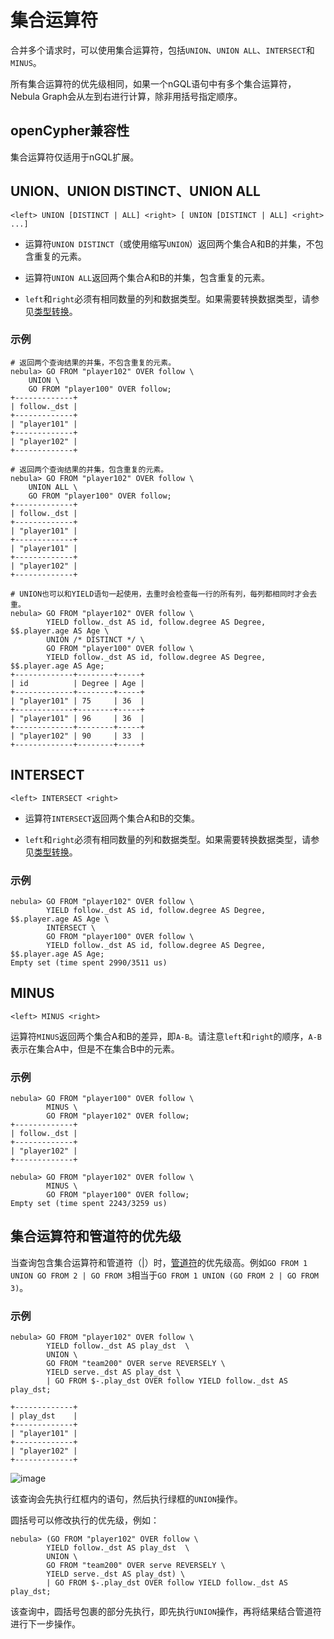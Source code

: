 # 集合运算符

合并多个请求时，可以使用集合运算符，包括`UNION`、`UNION ALL`、`INTERSECT`和`MINUS`。

所有集合运算符的优先级相同，如果一个nGQL语句中有多个集合运算符，Nebula Graph会从左到右进行计算，除非用括号指定顺序。

## openCypher兼容性

集合运算符仅适用于nGQL扩展。

## UNION、UNION DISTINCT、UNION ALL

```ngql
<left> UNION [DISTINCT | ALL] <right> [ UNION [DISTINCT | ALL] <right> ...]
```

- 运算符`UNION DISTINCT`（或使用缩写`UNION`）返回两个集合A和B的并集，不包含重复的元素。

- 运算符`UNION ALL`返回两个集合A和B的并集，包含重复的元素。

- `left`和`right`必须有相同数量的列和数据类型。如果需要转换数据类型，请参见[类型转换](../3.data-types/9.type-conversion.md)。

### 示例

```ngql
# 返回两个查询结果的并集，不包含重复的元素。
nebula> GO FROM "player102" OVER follow \
    UNION \
    GO FROM "player100" OVER follow;
+-------------+
| follow._dst |
+-------------+
| "player101" |
+-------------+
| "player102" |
+-------------+

# 返回两个查询结果的并集，包含重复的元素。
nebula> GO FROM "player102" OVER follow \
    UNION ALL \
    GO FROM "player100" OVER follow;
+-------------+
| follow._dst |
+-------------+
| "player101" |
+-------------+
| "player101" |
+-------------+
| "player102" |
+-------------+

# UNION也可以和YIELD语句一起使用，去重时会检查每一行的所有列，每列都相同时才会去重。
nebula> GO FROM "player102" OVER follow \
        YIELD follow._dst AS id, follow.degree AS Degree, $$.player.age AS Age \
        UNION /* DISTINCT */ \
        GO FROM "player100" OVER follow \
        YIELD follow._dst AS id, follow.degree AS Degree, $$.player.age AS Age;
+-------------+--------+-----+
| id          | Degree | Age |
+-------------+--------+-----+
| "player101" | 75     | 36  |     
+-------------+--------+-----+
| "player101" | 96     | 36  |       
+-------------+--------+-----+
| "player102" | 90     | 33  |     
+-------------+--------+-----+
```

## INTERSECT

```ngql
<left> INTERSECT <right>
```

- 运算符`INTERSECT`返回两个集合A和B的交集。

- `left`和`right`必须有相同数量的列和数据类型。如果需要转换数据类型，请参见[类型转换](../3.data-types/9.type-conversion.md)。

### 示例

```ngql
nebula> GO FROM "player102" OVER follow \
        YIELD follow._dst AS id, follow.degree AS Degree, $$.player.age AS Age \
        INTERSECT \
        GO FROM "player100" OVER follow \
        YIELD follow._dst AS id, follow.degree AS Degree, $$.player.age AS Age;
Empty set (time spent 2990/3511 us)
```

## MINUS

```ngql
<left> MINUS <right>
```

运算符`MINUS`返回两个集合A和B的差异，即`A-B`。请注意`left`和`right`的顺序，`A-B`表示在集合A中，但是不在集合B中的元素。

### 示例

```ngql
nebula> GO FROM "player100" OVER follow \
        MINUS \
        GO FROM "player102" OVER follow;
+-------------+
| follow._dst |
+-------------+
| "player102" |
+-------------+

nebula> GO FROM "player102" OVER follow \
        MINUS \
        GO FROM "player100" OVER follow;
Empty set (time spent 2243/3259 us)
```

## 集合运算符和管道符的优先级

当查询包含集合运算符和管道符（|）时，[管道符](../5.operators/4.pipe.md)的优先级高。例如`GO FROM 1 UNION GO FROM 2 | GO FROM 3`相当于`GO FROM 1 UNION (GO FROM 2 | GO FROM 3)`。

### 示例

```ngql
nebula> GO FROM "player102" OVER follow \
        YIELD follow._dst AS play_dst  \
        UNION \
        GO FROM "team200" OVER serve REVERSELY \
        YIELD serve._dst AS play_dst \
        | GO FROM $-.play_dst OVER follow YIELD follow._dst AS play_dst;

+-------------+
| play_dst    |
+-------------+
| "player101" |
+-------------+
| "player102" |
+-------------+
```

![image](https://user-images.githubusercontent.com/42762957/97955863-3a213000-1de2-11eb-8de3-2c78da30747c.png)

该查询会先执行红框内的语句，然后执行绿框的`UNION`操作。

圆括号可以修改执行的优先级，例如：

```ngql
nebula> (GO FROM "player102" OVER follow \
        YIELD follow._dst AS play_dst  \
        UNION \
        GO FROM "team200" OVER serve REVERSELY \
        YIELD serve._dst AS play_dst) \
        | GO FROM $-.play_dst OVER follow YIELD follow._dst AS play_dst;
```

该查询中，圆括号包裹的部分先执行，即先执行`UNION`操作，再将结果结合管道符进行下一步操作。
